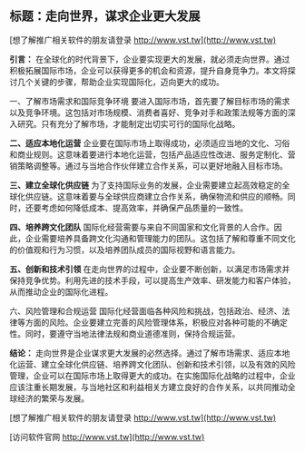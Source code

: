 ## **标题：走向世界，谋求企业更大发展**

[想了解推广相关软件的朋友请登录 http://www.vst.tw](http://www.vst.tw)

**引言：**
在全球化的时代背景下，企业要实现更大的发展，就必须走向世界。通过积极拓展国际市场，企业可以获得更多的机会和资源，提升自身竞争力。本文将探讨几个关键的步骤，帮助企业实现国际化，迈向更大的成功。

一、了解市场需求和国际竞争环境
要进入国际市场，首先要了解目标市场的需求以及竞争环境。这包括对市场规模、消费者喜好、竞争对手和政策法规等方面的深入研究。只有充分了解市场，才能制定出切实可行的国际化战略。

**二、适应本地化运营**
企业要在国际市场上取得成功，必须适应当地的文化、习俗和商业规则。这意味着要进行本地化运营，包括产品适应性改进、服务定制化、营销策略调整等。通过与当地合作伙伴建立合作关系，可以更好地融入目标市场。

**三、建立全球化供应链**
为了支持国际业务的发展，企业需要建立起高效稳定的全球化供应链。这意味着要与全球供应商建立合作关系，确保物流和供应的顺畅。同时，还要考虑如何降低成本、提高效率，并确保产品质量的一致性。

**四、培养跨文化团队**
国际化经营需要与来自不同国家和文化背景的人合作。因此，企业需要培养具备跨文化沟通和管理能力的团队。这包括了解和尊重不同文化的价值观和行为习惯，以及培养团队成员的国际视野和语言能力。

**五、创新和技术引领**
在走向世界的过程中，企业要不断创新，以满足市场需求并保持竞争优势。利用先进的技术手段，可以提高生产效率、研发能力和客户体验，从而推动企业的国际化进程。

六、风险管理和合规运营
国际化经营面临各种风险和挑战，包括政治、经济、法律等方面的风险。企业要建立完善的风险管理体系，积极应对各种可能的不确定性。同时，要遵守当地法律法规和商业道德准则，保持合规运营。

**结论：**
走向世界是企业谋求更大发展的必然选择。通过了解市场需求、适应本地化运营、建立全球化供应链、培养跨文化团队、创新和技术引领，以及有效的风险管理，企业可以在国际市场上取得更大的成功。在实施国际化战略的过程中，企业应该注重长期发展，与当地社区和利益相关方建立良好的合作关系，以共同推动全球经济的繁荣与发展。

[想了解推广相关软件的朋友请登录 http://www.vst.tw](http://www.vst.tw)


[访问软件官网 http://www.vst.tw](http://www.vst.tw)
